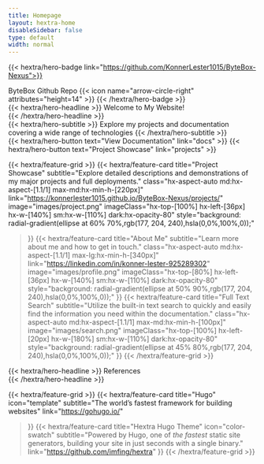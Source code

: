 ```yaml
---
title: Homepage
layout: hextra-home
disableSidebar: false
type: default
width: normal
---
```


{{< hextra/hero-badge link="https://github.com/KonnerLester1015/ByteBox-Nexus">}}
  <div class="hx-w-2 hx-h-2 hx-rounded-full hx-bg-primary-400"></div>
  ByteBox Github Repo
  {{< icon name="arrow-circle-right" attributes="height=14" >}}
{{< /hextra/hero-badge >}}

<div class="hx-mt-6 hx-mb-6">
{{< hextra/hero-headline >}}
  Welcome to My Website!<br class="sm:hx-block hx-hidden" />
{{< /hextra/hero-headline >}}
</div>

<div class="hx-mb-12">
{{< hextra/hero-subtitle >}}
  Explore my projects and documentation<br class="sm:hx-block hx-hidden" />covering a wide range of technologies
{{< /hextra/hero-subtitle >}}
</div>


<div class="hx-mb-6">
{{< hextra/hero-button text="View Documentation" link="docs" >}}
{{< hextra/hero-button text="Project Showcase" link="projects" >}}
</div>


<div class="hx-mt-6"></div>

{{< hextra/feature-grid >}}
  {{< hextra/feature-card
    title="Project Showcase"
    subtitle="Explore detailed descriptions and demonstrations of my major projects and full deployments."
    class="hx-aspect-auto md:hx-aspect-[1.1/1] max-md:hx-min-h-[220px]"
    link="https://konnerlester1015.github.io/ByteBox-Nexus/projects/"
    image="images/project.png"
    imageClass="hx-top-[100%] hx-left-[36px] hx-w-[140%] sm:hx-w-[110%] dark:hx-opacity-80"
    style="background: radial-gradient(ellipse at 60% 70%,rgb(177, 204, 240),hsla(0,0%,100%,0));"
  >}}
  {{< hextra/feature-card
    title="About Me"
    subtitle="Learn more about me and how to get in touch."
    class="hx-aspect-auto md:hx-aspect-[1.1/1] max-lg:hx-min-h-[340px]"
    link="https://linkedin.com/in/konner-lester-925289302"
    image="images/profile.png"
    imageClass="hx-top-[80%] hx-left-[36px] hx-w-[140%] sm:hx-w-[110%] dark:hx-opacity-80"
    style="background: radial-gradient(ellipse at 50% 90%,rgb(177, 204, 240),hsla(0,0%,100%,0));"
  >}}
  {{< hextra/feature-card
    title="Full Text Search"
    subtitle="Utilize the built-in text search to quickly and easily find the information you need within the documentation."
    class="hx-aspect-auto md:hx-aspect-[1.1/1] max-md:hx-min-h-[100px]"
    image="images/search.png"
    imageClass="hx-top-[100%] hx-left-[20px] hx-w-[180%] sm:hx-w-[110%] dark:hx-opacity-80"
    style="background: radial-gradient(ellipse at 45% 80%,rgb(177, 204, 240),hsla(0,0%,100%,0));"
  >}}
{{< /hextra/feature-grid >}}

<div class="hx-mt-6 hx-mb-6">
{{< hextra/hero-headline >}}
  References<br class="sm:hx-block hx-hidden" />
{{< /hextra/hero-headline >}}
</div>

<div class="hx-mt-6"></div>

{{< hextra/feature-grid >}}
  {{< hextra/feature-card
    title="Hugo"
    icon="template"
    subtitle="The world’s fastest framework for building websites"
    link="https://gohugo.io/"
  >}}
  {{< hextra/feature-card
    title="Hextra Hugo Theme"
    icon="color-swatch"
    subtitle="Powered by Hugo, one of *the fastest* static site generators, building your site in just seconds with a single binary."
    link="https://github.com/imfing/hextra"
  >}}
{{< /hextra/feature-grid >}}
